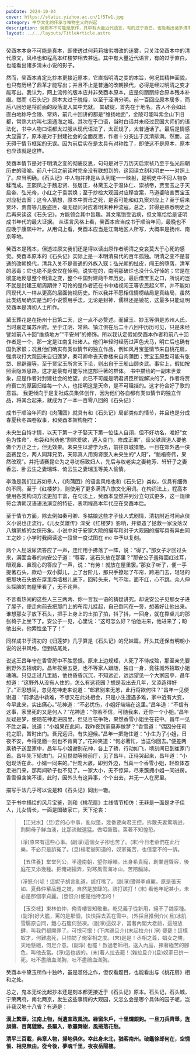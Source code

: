 ```yaml
---
pubDate: 2024-10-04
cover: https://static.yizhou.ac.cn/1f5Tw1.jpg
category: 中华文化的传承与唯物主义的兴起
description: 癸酉本不可能是原作，其中有大量近代语言，有的过于直白，也能看出诸多清末小说的影子。然而，癸酉本肯定比抄本更接近原本。
layout: ../../layouts/TitleArticle.astro
---
```


癸酉本本身不可能是真本，即使透过何莉莉拙劣增改的迷雾，只关注癸酉本中的清代原文，风格也和程高本红楼梦相去甚远。其中有大量近代语言，有的过于直白，也能看出诸多清末小说的影子。

然而，癸酉本肯定比抄本更接近原本，它直指明清之变的本旨，何况其精神面貌，也只有历经了鼎革才能写出；并且不止是普通的改朝换代，必得是经过明清之变才能写出。我认为，网上流传的版本应并非癸酉本原本，应是何丽丽综合原本残本补缀。然而《石头记》原本太过于脱俗，以至于泾渭分明。前一百回应原本居多，而后八回恐是将前面的段落混入其中充就。
其破绽，首先在于地名。古人不会如此直白地称呼金陵、常熟，前几十回讲的都是“维扬地面”，金陵可能叫紫金山下旧都，常熟大约叫七溪通海之城。其次在于口语，当时白话并未经过民国大师们的语法化，书中人物口语都太过服从现代语法了，太正规了，太普通话了。最后是情感太显露了，原本是对于封建社会的全面反思，作者十分突出于反清排满。然而，这无碍于情节框架的无误。因为前后实在是太具有对称性了，即使这不是原本，原本也应该就是这样。

癸酉本情节是对于明清之变的彻底反思，句句是对于万历天启崇祯乃至于弘光四朝历史的暗喻。前八十回之前读时完全没有联想到的，这回读立刻和明史一一对照上了。应当明确，《石头记》中人物并非是从头到尾一一映射，是明史中不同人物杂糅而成。王熙凤之于魏忠贤、张居正，林黛玉之于温体仁、崇祯帝，贾宝玉之于天启帝、弘光帝，小红之于袁崇焕；至于抄检大观园对应移宫案，马道婆暗害贾宝玉对应梃击案；这令人猜想，原本中贾母之死，是否可能和红丸案对应上？至于后来贾环、贾蔷等几股盗匪，毫无疑问对应着明末种种流寇。总之，非得是熟悉明史之后再来读这《石头记》，方能领会其中旨趣。其文笔饱受诟病，但文笔恰恰是证明成书年代的最大证据。
从语言风格上看，癸酉本应当成书于顺治年间，最晚也不应晚于康熙中叶。从用词上看，癸酉本应当是江南地区人所写，大概率是扬州、南京等地。

癸酉本是残本，但透过原文我们还是得以读出原作者明清之变哀莫大于心死的感觉。癸酉本原本的《石头记》实际上是一本明清易代的百年孤独。明清之变不是普通的改朝换代，清兵入关不是普通的外族入寇；弘光朝的扯皮，闯王的堕落，清军的恶毒；它也绝不是仅仅在悼明，说实在的，南明那破烂也没什么好悼的；它是在彻底地反思整个明清之变，整个中国封建两千年历史。最后借宝玉之口，所说的岂不就是封建王朝周期律？可怜的是作者还在书中矮视闯王等农民起义军，并不能如同现代人一样从更高的层面俯视历史。所以我并不愿相信情榜结局是真结局，虽然此类结局确实是当时小说惯用手法，无论是封神、儒林还是镜花，这最多只能证明癸酉本是清初人士所作。

黛玉葬花是在扬州十日第二天，这一点不必赘述。而黛玉、妙玉等俱是苏州人氏，当时嘉定属苏州府。至于江阴、常熟、镇江俱在后二十八回中历历可见，只是未经譬如前八十回“维扬地方”“平安州”的修饰。所以我认定假如癸酉本作者和前八十回作者是一个，那一定是江南复社诸人。他们年轻时经历过声色犬马，明亡后也确有国仇家恨；况且他们确实有类似情节的独立作品，例如风月宝鉴情节来自桃花扇，强虏攻打大观园来自归莲梦，秦可卿命丧天香楼来自肉蒲团；贾宝玉原型可能有张岱、冒辟疆等。至于贾宝玉所言天下论，则出自于王船山顾炎武。事实上，假如按照索隐派思路，这才是最有可能写出这部巨著的群体。
书中描绘的一副末世景象，应是作者对封建社会的绝望，此已不可能是明君贤臣所能解决的了。作者将贾府衰亡的原因归给每一个人，也指明这是天命，是不可阻挡的。这才符合好了歌的意旨。
我更倾向于是复社成员集体创作，因为他们各自都有类似情节的独立作品，将其合起来，就成为了一本一百零八回的《石头记》：

成书于顺治年间的《肉蒲团》就具有和《石头记》局部类似的情节，并且也是分成春夏秋冬四卷叙事，和癸酉本架构相符：

>
未央生自恃才情，以天下第一才子娶天下第一位佳人自诩，但不好功名，唯好“女色为性命”，布袋和尚劝他“割除爱欲，遁入空门，修成正果”，岳父铁扉道人要他做个方正之士，但无效果。未央生以游学为名，前往京城猎艳。一日在郊外遇一侠盗赛昆仑，两人同拜兄弟，天际真人用狗肾嵌入未央生的“人阳”，“魁梧奇伟，果然改观”。并托请赛昆仑为之寻访标致妇人，先后与权老实之妻艳芳、轩轩子之妻香云、卧云生之妻瑞珠、倚云生之妻瑞玉等美人偷情。

李渔是我们江苏如皋人，《肉蒲团》的语言风格也和《石头记》类似，仅具有细微的不同。至于《红楼梦》，则使用了更多满清八旗文化用词。在构词法上，程高本使用各类构词方法更加丰富，在句法上，癸酉本显然并列分立句式更多，这一规律符合清朝汉语语法演变的特征，表明程高本年代应在癸酉本后。

至于情节方面，除去例如秦可卿、多姑娘这些才子佳人式剧情，清初附近时间点侠义小说也正流行。《儿女英雄传》深受《红楼梦》影响，并塑造了拯救一家没落汉八旗家族的女侠形象。小说中对于安家大院的描写和对于大观园的描写具有异曲同工之妙；小学时我阅读这一段曾一度试图在
mc 中予以复刻。

>
两个人屁滚尿流答应了一声，连忙用手拂落了一阵，说：“得了。”那女子才回过头来，满面含春的向安公子道：“尊客，这石头放在那里？”那安公子羞得面红过耳，眼观鼻、鼻观心的答应了一声，说：“有劳！就放在屋里罢。”那女子听了，便一手提著石头，款动一双小脚儿，上了台阶儿，那只手撩起了布帘，跨进门去，轻轻的把那块石头放在屋里南墙根儿底下，回转头来，气不喘，面不红，心不跳。众人伸头探脑的向屋里看了，无不诧异。
>
>
不言看热闹的这些人三三两两、你一言我一语的猜疑讲究。却说安公子见那女子进了屋子，便走向前去把那门上的布帘儿挂起，自己倒闪在一旁，想著好让他出来。谁想那女子放下石头，把手上身上的土拍了拍，抖了抖，一回身，就在靠桌儿的那张椅子上坐下了。安公子一见，心里说：“这可怎么好？怕他进来，他进来了；盼他出来，他索性坐下了！”

同样成书于清初的《归莲梦》几乎算是《石头记》的兄妹篇。开头其还保有明朝小说的说书风格，但到结尾处，

>
说这王昌年守在香雪房中不胜怨恨。原来上边规矩，人死了不待成殓，那至亲先要到野外去招魂的。昌年挨至五更，也不等家人跟随，独自一身，竟往城外招取小姐魂魄。只见走过几里路，他也昏昏沉沉，不知远近，远远望见一个大家园亭，昌年想道：“这野外从没有人住的，怎么有这花园？想是我出去几年，又添造得好了。”正思想间，忽见花神走来说道：“郎君别来无恙，此行将欲何往？”昌年一见便谢道：“前承途中救难，不想又在此处相会，只是小生遭遇多难，家中近有大变，今早此来，实出痛心。”花神道：“不必忧伤，小姐好端端在这里。”昌年道：“不信有这事，家里死的又是何人？”花神道：“你若不信，可随我来，还你一个小姐。”昌年反疑是梦，便随花神走进园里，但见百花争艳，果然香雪小姐坐在花中。昌年一见不胜之喜，说道：“小姐果在此间，我昨夜到家莫非做梦？”香雪道：“偶因分任司花之职，暂时出门。吾兄远归，有失迎候。”昌年一把拖住道：“小生为了小姐，日夜不安，今得见面一刻也不肯离了。”花神笑道：“何必著忙，当送你回去。”便差两乘轿子送至家中，昌年与小姐谢别花神，各上了轿，行动如飞，顷刻间已到崔家门首。昌年先下轿进门。只见世勋等候前厅，见了昌年，正待哭起来，昌年道：“小姐现活在此，小婿一同来的。”世勋大骇，即到外边，当真一个香雪小姐，轻盈体态走进门来，那两间轿子也不见了。一家大小，无不惊异，尽来簇拥小姐一同进房。香雪但含笑不语，此时，因外头有这异事，个个出去，并无一人在房里。

描写手法几乎可以说是和《石头记》同出一辙。

至于书中描绘的风月宝鉴，则和《桃花扇》主线情节相仿：无非是一面是才子佳人，儿女情长，一面是国破家亡，天下沦丧：

> 【江兒水】(旦)妾的心中事，亂似蓬，幾番要向君王控。拆散夫妻驚魂迸，割開母子鮮血湧，比那流賊還猛。做啞裝聾，罵著不知惶恐。
>
> (淨)原來有這些心事。(副淨)這個女子卻也苦了。(末)今日老爺們在此行樂，不必只是訴冤了。(旦)楊老爺知道的，奴家冤苦，也值當不的一訴。
>
> 【五供養】堂堂列公，半邊南朝，望你崢嶸。出身希貴寵，創業選聲容，後庭花又添幾種。把俺胡撮弄，對寒風雪海冰山，苦陪觴詠。
>
> (淨怒介)唗！這妮子胡言亂道，該打嘴了。(副淨)聞得李貞麗，原是張天如、夏彝仲輩品題之妓，自然是放肆的。該打該打！(末)
> 看他年紀甚小，未必是那個李貞麗。(旦恨介)便是他待怎的！
>
> 【玉交枝】東林伯仲，俺青樓皆知敬重。乾兒義子從新用，絕不了魏家種。(副淨)好大膽，罵的是那個，快快採去丟在雪中。(外採旦推倒介)(
> 旦)冰肌雪腸原自同，鐵心石腹何愁凍。(副淨)這奴才，當著內閣大老爺，這般放肆，叫我們都開罪了。可恨可恨！(下席踢旦介)(末起拉介)(
> 淨)
> 罷罷！這樣奴才，何難處死，只怕妨了俺宰相之度。(末)是是！丞相之尊，娼女之賤，天地懸絕，何足介意。(副淨)
> 也罷！啟過老師相，送入內庭，揀著極苦的腳色，叫他去當。(淨)這也該的。(末)著人拉去罷！(雜拉旦介)(旦)奴家已拚一死。吐不盡鵑血滿胸，吐不盡鵑血滿胸。

癸酉本中黛玉所作十独吟，虽是滥俗之作，但仅看题目，也能看出与《桃花扇》相和之处。

总之，鬼本无论比起抄本还是刻本都更接近于《石头记》原本。石头记，石头城，宁荣两府，南北两京，发生这些事情的大观园，又怎么会是哪个具体的园子呢，岂非我汉地十八省？有道是：

**漢上繁華，江南上物，尚遺宣政風流。綠窗朱戶，十里爛銀鉤。一旦刀兵齊舉，旌旗擁、百萬貔貅。長驅入，歌臺舞榭，風捲落花愁。**

**清平三百載，典章人物，掃地俱休。幸此身未北，猶客南州。破鑑徐郎何在，空惆悵、相見無由。從今後，夢魂千里，夜夜岳陽樓。**
